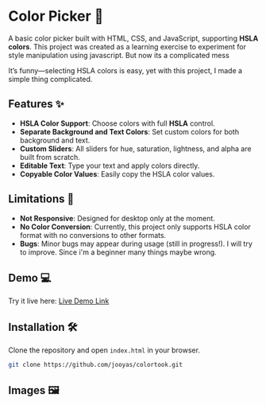 # Color Picker 🎨

A basic color picker built with HTML, CSS, and JavaScript, supporting **HSLA colors**. This project was created as a learning exercise to experiment for style manipulation using javascript.
But now its a complicated mess

It’s funny—selecting HSLA colors is easy, yet with this project, I made a simple thing complicated.

## Features ✨

-   **HSLA Color Support**: Choose colors with full **HSLA** control.
-   **Separate Background and Text Colors**: Set custom colors for both background and text.
-   **Custom Sliders**: All sliders for hue, saturation, lightness, and alpha are built from scratch.
-   **Editable Text**: Type your text and apply colors directly.
-   **Copyable Color Values**: Easily copy the HSLA color values.

## Limitations 🐞

-   **Not Responsive**: Designed for desktop only at the moment.
-   **No Color Conversion**: Currently, this project only supports HSLA color format with no conversions to other formats.
-   **Bugs**: Minor bugs may appear during usage (still in progress!). I will try to improve. Since i'm a beginner many things maybe wrong.

## Demo 💻

Try it live here: [Live Demo Link](https://jooyas.github.io/colorTook/)

## Installation 🛠️

Clone the repository and open `index.html` in your browser.

```bash
git clone https://github.com/jooyas/colortook.git
```

## Images 🖼️

<!-- Add an image here later - Date: YYYY-MM-DD -->
